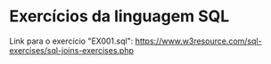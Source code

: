 # Exercícios da linguagem SQL
Link para o exercício "EX001.sql": https://www.w3resource.com/sql-exercises/sql-joins-exercises.php
